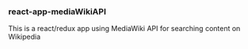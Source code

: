 ### react-app-mediaWikiAPI ###

This is a react/redux app using MediaWiki API for searching content on Wikipedia
